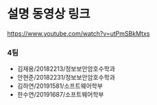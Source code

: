 # 설명 동영상 링크
https://www.youtube.com/watch?v=utPmSBkMtxs
### 4팀
- 김재용/20182213/정보보안암호수학과	
- 안현준/20182231/정보보안암호수학과	
- 김하연/20191581/소프트웨어학부	
- 한수연/20191687/소프트웨어학부
